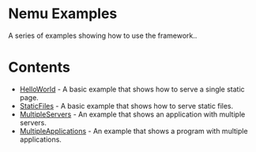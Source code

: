 # Nemu Examples

A series of examples showing how to use the framework..

# Contents

- [HelloWorld](https://github.com/NemuFramework/Nemu/tree/master/Examples/HelloWorld) - A basic example that shows how to serve a single static page.
- [StaticFiles](https://github.com/NemuFramework/Nemu/tree/master/Examples/StaticFiles) - A basic example that shows how to serve static files.
- [MultipleServers](https://github.com/NemuFramework/Nemu/tree/master/Examples/MultipleServers) - An example that shows an application with multiple servers.
- [MultipleApplications](https://github.com/NemuFramework/Nemu/tree/master/Examples/MultipleApplications) - An example that shows a program with multiple applications.
